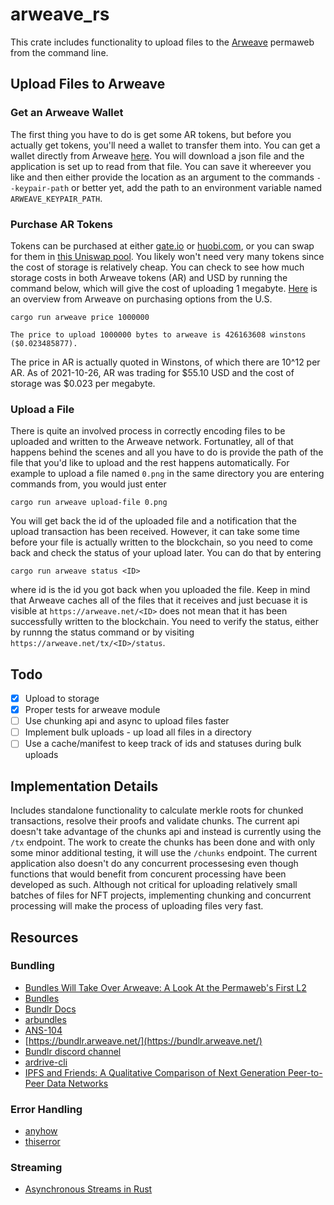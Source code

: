 
# arweave_rs

This crate includes functionality to upload files to the [Arweave](https://www.arweave.org/) permaweb from the command line.


## Upload Files to Arweave

### Get an Arweave Wallet
The first thing you have to do is get some AR tokens, but before you actually get tokens, you'll need a wallet to transfer them into. You can get a wallet directly from Arweave [here](https://faucet.arweave.net/). You will download a json file and the application is set up to read from that file. You can save it whereever you like and then either provide the location as an argument to the commands `--keypair-path` or better yet, add the path to an environment variable named `ARWEAVE_KEYPAIR_PATH`.

### Purchase AR Tokens
Tokens can be purchased at either [gate.io](https://www.gate.io/) or [huobi.com](https://www.huobi.com/en-us/), or you can swap for them in [this Uniswap pool](https://info.uniswap.org/#/pools/0x3afec5673a547861877f4d722a594171595e561b). You likely won't need very many tokens since the cost of storage is relatively cheap. You can check to see how much storage costs in both Arweave tokens (AR) and USD by running the command below, which will give the cost of uploading 1 megabyte. [Here](https://arweave.news/how-to-buy-arweave-token/) is an overview from Arweave on purchasing options from the U.S.

```
cargo run arweave price 1000000
```

```
The price to upload 1000000 bytes to arweave is 426163608 winstons ($0.023485877).
```

The price in AR is actually quoted in Winstons, of which there are 10^12 per AR. As of 2021-10-26, AR was trading for $55.10 USD and the cost of storage was $0.023 per megabyte.

### Upload a File

There is quite an involved process in correctly encoding files to be uploaded and written to the Arweave network. Fortunatley, all of that happens behind the scenes and all you have to do is provide the path of the file that you'd like to upload and the rest happens automatically. For example to upload a file named `0.png` in the same directory you are entering commands from, you would just enter

```
cargo run arweave upload-file 0.png
```

You will get back the id of the uploaded file and a notification that the upload transaction has been received. However, it can take some time before your file is actually written to the blockchain, so you need to come back and check the status of your upload later. You can do that by entering

```
cargo run arweave status <ID>
```

where id is the id you got back when you uploaded the file. Keep in mind that Arweave caches all of the files that it receives and just becuase it is visible at `https://arweave.net/<ID>` does not mean that it has been successfully written to the blockchain. You need to verify the status, either by runnng the status command or by visiting `https://arweave.net/tx/<ID>/status`.


## Todo
- [x] Upload to storage
- [x] Proper tests for arweave module
- [ ] Use chunking api and async to upload files faster
- [ ] Implement bulk uploads - up load all files in a directory
- [ ] Use a cache/manifest to keep track of ids and statuses during bulk uploads

## Implementation Details

Includes standalone functionality to calculate merkle roots for chunked transactions, resolve their proofs and validate chunks. The current api doesn't take advantage of the chunks api and instead is currently using the `/tx` endpoint. The work to create the chunks has been done and with only some minor additional testing, it will use the `/chunks` endpoint. The current application also doesn't do any concurrent processesing even though functions that would benefit from concurent processing have been developed as such. Although not critical for uploading relatively small batches of files for NFT projects, implementing chunking and concurrent processing will make the process of uploading files very fast.

## Resources

### Bundling

* [Bundles Will Take Over Arweave: A Look At the Permaweb's First L2](https://arweave.news/bundles/)
* [Bundles](https://arwiki.wiki/#/en/bundles)
* [Bundlr Docs](https://docs.bundlr.network/network-overview)
* [arbundles](https://github.com/Bundlr-Network/arbundles/tree/master/src)
* [ANS-104](https://github.com/joshbenaron/arweave-standards/blob/ans104/ans/ANS-104.md)
* [https://bundlr.arweave.net/](https://bundlr.arweave.net/)
* [Bundlr discord channel](https://discord.com/channels/864852288002850866/865652381928259634)
* [ardrive-cli](https://github.com/ardriveapp/ardrive-cli)
* [IPFS and Friends: A Qualitative Comparison of Next Generation Peer-to-Peer Data Networks](https://arxiv.org/pdf/2102.12737.pdf)

### Error Handling

 * [anyhow](https://github.com/dtolnay/anyhow)
 * [thiserror](https://docs.rs/thiserror/1.0.30/thiserror/)


### Streaming

* [Asynchronous Streams in Rust](https://gendignoux.com/blog/2021/04/01/rust-async-streams-futures-part1.html)